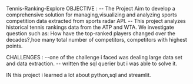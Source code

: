 Tennis-Ranking-Explore
OBJECTIVE :
    -- The Project Aim to develop a comprehensive solution for managing,visualizing and analyzing sports competition data  extracted from sports radar API.
    -- This project analyzes historical tennis rankings data from the ATP and WTA.  We investigate question such as: How have the top-ranked players changed over the decades?,hoe many total number of competitors,
    competitors with highest points.

CHALLENGES :
  --one of the challenge i faced was dealing large data set and data extraction.
  -- written the sql querier but i was able to solve it.


IN this project i learned  a lot about python,sql and streamlit. 
      
